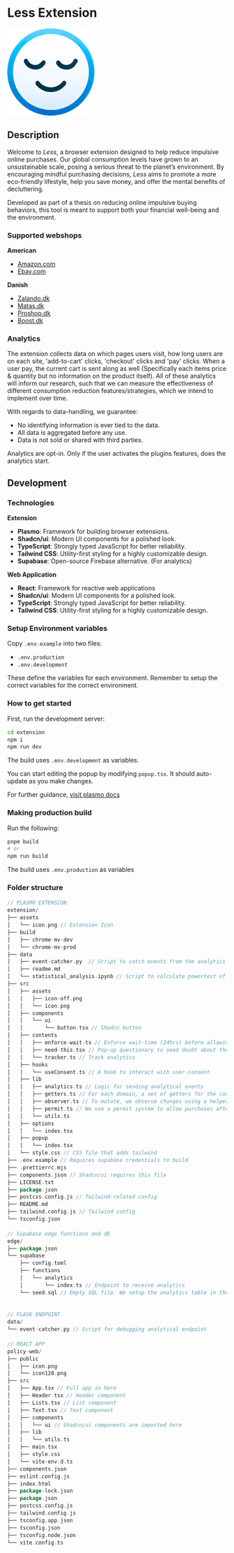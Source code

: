 # Less Extension

<img src="./extension//assets/icon.png" alt="Less Icon" width="200"/>

## Description

Welcome to *Less*, a browser extension designed to help reduce impulsive online purchases. Our global consumption levels have grown to an unsustainable scale, posing a serious threat to the planet’s environment. By encouraging mindful purchasing decisions, *Less* aims to promote a more eco-friendly lifestyle, help you save money, and offer the mental benefits of decluttering.

Developed as part of a thesis on reducing online impulsive buying behaviors, this tool is meant to support both your financial well-being and the environment.

### Supported webshops
**American**
- [Amazon.com](https://www.amazon.com/)
- [Ebay.com](https://ebay.com/)

**Danish**
- [Zalando.dk](https://www.zalando.dk/)
- [Matas.dk](https://www.matas.dk/)
- [Proshop.dk](https://www.proshop.dk/)
- [Boost.dk](https://www.boozt.com/)

### Analytics

The extension collects data on which pages users visit, how long users are on each site, 'add-to-cart' clicks, 'checkout' clicks and 'pay' clicks. When a user pay, the current cart is sent along as well (Specifically each items price & quantity but no information on the product itself). All of these analytics will inform our research, such that we can measure the effectiveness of different consumption reduction features/strategies, which we intend to implement over time.

With regards to data-handling, we guarantee:
- No identifying information is ever tied to the data.
- All data is aggregated before any use.
- Data is not sold or shared with third parties.

Analytics are opt-in. Only if the user activates the plugins features, does the analytics start.

## Development

### Technologies
**Extension**
- **Plasmo**: Framework for building browser extensions.
- **Shadcn/ui**: Modern UI components for a polished look.
- **TypeScript**: Strongly typed JavaScript for better reliability.
- **Tailwind CSS**: Utility-first styling for a highly customizable design.
- **Supabase**: Open-source Firebase alternative. (For analytics)

**Web Application**
- **React**: Framework for reactive web applications
- **Shadcn/ui**: Modern UI components for a polished look.
- **TypeScript**: Strongly typed JavaScript for better reliability.
- **Tailwind CSS**: Utility-first styling for a highly customizable design.

### Setup Environment variables

Copy `.env.example` into two files:
- `.env.production`
- `.env.development`

These define the variables for each environment. Remember to setup the correct variables for the correct environment.

### How to get started

First, run the development server:

```bash
cd extension
npm i
npm run dev
```

The build uses `.env.development` as variables.

You can start editing the popup by modifying `popup.tsx`. It should auto-update as you make changes.

For further guidance, [visit plasmo docs](https://docs.plasmo.com/)

### Making production build

Run the following:

```bash
pnpm build
# or
npm run build
```

The build uses `.env.production` as variables

### Folder structure

```go
// PLASMO EXTENSION
extension/
├── assets
│   └── icon.png // Extension Icon
├── build
│   ├── chrome-mv-dev
│   └── chrome-mv-prod
├── data
│   ├── event-catcher.py  // Script to catch events from the analytics endpoint (for development)
│   ├── readme.md
│   └── statistical_analysis.ipynb // Script to calculate powertest of potential experiments
├── src
│   ├── assets
│   │   ├── icon-off.png
│   │   └── icon.png
│   ├── components
│   │   └── ui
│   │       └── button.tsx // Shadcn button
│   ├── contents
│   │   ├── enforce-wait.ts // Enforce wait-time (24hrs) before allowing users to buy
│   │   ├── need-this.tsx // Pop-up questionary to seed doubt about the users purchase
│   │   └── tracker.ts // Track analytics
│   ├── hooks
│   │   └── useConsent.ts // A hook to interact with user-consent
│   ├── lib
│   │   ├── analytics.ts // Logic for sending analytical events
│   │   ├── getters.ts // For each domain, a set of getters for the correct elements are provided
│   │   ├── observer.ts // To mutate, we observe changes using a helper
│   │   ├── permit.ts // We use a permit system to allow purchases after 24 hours
│   │   └── utils.ts
│   ├── options
│   │   └── index.tsx
│   ├── popup
│   │   └── index.tsx
│   └── style.css // CSS file that adds tailwind
├── .env.example // Requires supabase credentials to build
├── .prettierrc.mjs
├── components.json // Shadcn/ui requires this file
├── LICENSE.txt
├── package.json
├── postcss.config.js // Tailwind-related config
├── README.md
├── tailwind.config.js // Tailwind config
└── tsconfig.json

// Supabase edge functions and db
edge/
├── package.json
└── supabase
    ├── config.toml
    ├── functions
    │   └── analytics
    │       └── index.ts // Endpoint to receive analytics
    └── seed.sql // Empty SQL file. We setup the analytics table in the browser


// FLASK ENDPOINT
data/
└── event-catcher.py // Script for debugging analytical endpoint

// REACT APP
policy-web/
├── public
│   ├── icon.png
│   └── icon128.png
├── src
│   ├── App.tsx // Full app in here
│   ├── Header.tsx // Header component
│   ├── Lists.tsx // List component
│   ├── Text.tsx // Text component
│   ├── components
│   │   └── ui // Shadcn/ui components are imported here
│   ├── lib
│   │   └── utils.ts
│   ├── main.tsx
│   ├── style.css
│   └── vite-env.d.ts
├── components.json
├── eslint.config.js
├── index.html
├── package-lock.json
├── package.json
├── postcss.config.js
├── tailwind.config.js
├── tsconfig.app.json
├── tsconfig.json
├── tsconfig.node.json
└── vite.config.ts
```